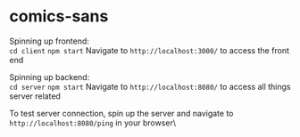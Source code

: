 # comics-sans

Spinning up frontend:\
`cd client`
`npm start`
Navigate to `http://localhost:3000/` to access the front end

Spinning up backend:\
`cd server`
`npm start`
Navigate to `http://localhost:8080/` to access all things server related

To test server connection, spin up the server and navigate to
`http://localhost:8080/ping` in your browser\


